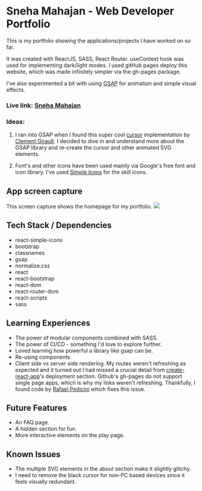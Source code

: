 # Sneha Mahajan - Web Developer Portfolio

This is my portfolio showing the applications/projects I have worked on so far.

It was created with ReactJS, SASS, React Router. useContext hook was used for implementing dark/light modes. I used gitHub pages deploy this website, which was made infinitely simpler via the gh-pages package.

I've also experimented a bit with using [GSAP](https://github.com/greensock/GSAP) for animation and simple visual effects.

### Live link: [Sneha Mahajan](https://snehakmahajan.com/)

### Ideas:

1. I ran into GSAP when I found this super cool [cursor](https://codepen.io/clementGir/pen/RQqvQx) implementation by [Clement Girault](http://clementgirault.com/). I decided to dive in and understand more about the GSAP library and re-create the cursor and other animated SVG elements.

2. Font's and other icons have been used mainly via Google's free font and icon library. I've used [Simple Icons](https://github.com/simple-icons/simple-icons) for the skill icons.

## App screen capture

This screen capture shows the homepage for my portfolio.
![](public/images/Homepage.gif)

## Tech Stack / Dependencies

- react-simple-icons
- bootstrap
- classnames
- gsap
- normalize.css
- react
- react-bootstrap
- react-dom
- react-router-dom
- react-scripts
- sass

## Learning Experiences

- The power of modular components combined with SASS.
- The power of CI/CD - something I'd love to explore further.
- Loved learning how powerful a library like gsap can be.
- Re-using components
- Client side vs server side rendering. My routes weren't refreshing as expected and it turned out I had missed a crucial detail from [create-react-app](https://create-react-app.dev/docs/deployment#github-pages)'s deployment section. Github's gh-pages do not support single page apps, which is why my links weren't refreshing. Thankfully, I found code by [
  Rafael Pedicini]("https://github.com/rafgraph/spa-github-pages") which fixes this issue.

## Future Features

- An FAQ page.
- A hidden section for fun.
- More interactive elements on the play page.

## Known Issues

- The multiple SVG elements in the about section make it slightly glitchy.
- I need to remove the black cursor for non-PC based devices since it feels visually redundant.
